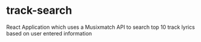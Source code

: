 # track-search
React Application which uses a Musixmatch API to search top 10 track lyrics based on user entered information
